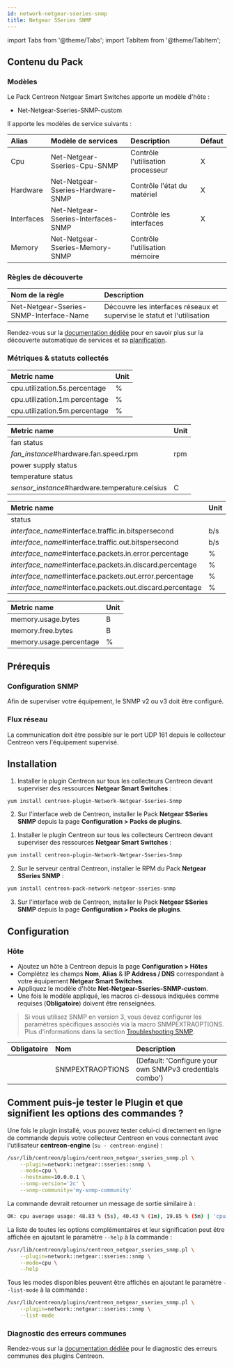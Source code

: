 ```yaml
---
id: network-netgear-sseries-snmp
title: Netgear SSeries SNMP
---
```

import Tabs from '@theme/Tabs';
import TabItem from '@theme/TabItem';

## Contenu du Pack

### Modèles

Le Pack Centreon Netgear Smart Switches apporte un modèle d'hôte :
* Net-Netgear-Sseries-SNMP-custom

Il apporte les modèles de service suivants :

| Alias      | Modèle de services                  | Description                       | Défaut  |
|:-----------|:------------------------------------|:----------------------------------|:--------|
| Cpu        | Net-Netgear-Sseries-Cpu-SNMP        | Contrôle l'utilisation processeur | X       |
| Hardware   | Net-Netgear-Sseries-Hardware-SNMP   | Contrôle l'état du matériel       | X       |
| Interfaces | Net-Netgear-Sseries-Interfaces-SNMP | Contrôle les interfaces           | X       |
| Memory     | Net-Netgear-Sseries-Memory-SNMP     | Contrôle l'utilisation mémoire    |         |

### Règles de découverte

<Tabs groupId="sync">
<TabItem value="Service" label="Service">

| Nom de la règle                         | Description                                                             |
|:----------------------------------------|:------------------------------------------------------------------------|
| Net-Netgear-Sseries-SNMP-Interface-Name | Découvre les interfaces réseaux et supervise le statut et l'utilisation |

Rendez-vous sur la [documentation dédiée](/onprem/monitoring/discovery/services-discovery)
pour en savoir plus sur la découverte automatique de services et sa [planification](https://docs.centreon.com/fr/docs/monitoring/discovery/services-discovery/#r%C3%A8gles-de-d%C3%A9couverte).

</TabItem>
</Tabs>

### Métriques & statuts collectés

<Tabs groupId="sync">
<TabItem value="Cpu" label="Cpu">

| Metric name                   | Unit  |
| :---------------------------- | :---- |
| cpu.utilization.5s.percentage | %     |
| cpu.utilization.1m.percentage | %     |
| cpu.utilization.5m.percentage | %     |

</TabItem>
<TabItem value="Hardware" label="Hardware">

| Metric name                                    | Unit  |
| :--------------------------------------------- | :---- |
| fan status                                     |       |
| *fan_instance*#hardware.fan.speed.rpm          | rpm   |
| power supply status                            |       |
| temperature status                             |       |
| *sensor_instance*#hardware.temperature.celsius | C     |

</TabItem>
<TabItem value="Interface" label="Interface">

| Metric name                                               | Unit  |
| :-------------------------------------------------------- | :---- |
| status                                                    |       |
| *interface_name*#interface.traffic.in.bitspersecond       |  b/s  |
| *interface_name*#interface.traffic.out.bitspersecond      |  b/s  |
| *interface_name*#interface.packets.in.error.percentage    |  %    |
| *interface_name*#interface.packets.in.discard.percentage  |  %    |
| *interface_name*#interface.packets.out.error.percentage   |  %    |
| *interface_name*#interface.packets.out.discard.percentage |  %    |

</TabItem>
<TabItem value="Memory" label="Memory">

| Metric name             | Unit  |
| :---------------------- | :---- |
| memory.usage.bytes      | B     |
| memory.free.bytes       | B     |
| memory.usage.percentage | %     |

</TabItem>
</Tabs>

## Prérequis

### Configuration SNMP

Afin de superviser votre équipement, le SNMP v2 ou v3 doit être configuré.

### Flux réseau

La communication doit être possible sur le port UDP 161 depuis le collecteur
Centreon vers l'équipement supervisé.

## Installation

<Tabs groupId="sync">
<TabItem value="Online License" label="Online License">

1. Installer le plugin Centreon sur tous les collecteurs Centreon devant superviser des ressources **Netgear Smart Switches** :

```bash
yum install centreon-plugin-Network-Netgear-Sseries-Snmp
```

2. Sur l'interface web de Centreon, installer le Pack **Netgear SSeries SNMP** depuis la page **Configuration > Packs de plugins**.

</TabItem>

<TabItem value="Offline License" label="Offline License">

1. Installer le plugin Centreon sur tous les collecteurs Centreon devant superviser des ressources **Netgear Smart Switches** :

```bash
yum install centreon-plugin-Network-Netgear-Sseries-Snmp
```

2. Sur le serveur central Centreon, installer le RPM du Pack **Netgear SSeries SNMP** :

```bash
yum install centreon-pack-network-netgear-sseries-snmp
```

3. Sur l'interface web de Centreon, installer le Pack **Netgear SSeries SNMP** depuis la page **Configuration > Packs de plugins**.

</TabItem>
</Tabs>

## Configuration

### Hôte

* Ajoutez un hôte à Centreon depuis la page **Configuration > Hôtes**
* Complétez les champs **Nom**, **Alias** & **IP Address / DNS** correspondant à votre équipement **Netgear Smart Switches**.
* Appliquez le modèle d'hôte **Net-Netgear-Sseries-SNMP-custom**.
* Une fois le modèle appliqué, les macros ci-dessous indiquées comme requises (**Obligatoire**) doivent être renseignées.

> Si vous utilisez SNMP en version 3, vous devez configurer les paramètres spécifiques associés via la macro SNMPEXTRAOPTIONS.
> Plus d'informations dans la section [Troubleshooting SNMP](../getting-started/how-to-guides/troubleshooting-plugins.md#snmpv3-options-mapping). 

| Obligatoire | Nom              | Description                                              |
| :---------- | :--------------- | :------------------------------------------------------- |
|             | SNMPEXTRAOPTIONS | (Default: 'Configure your own SNMPv3 credentials combo') |

## Comment puis-je tester le Plugin et que signifient les options des commandes ? 

Une fois le plugin installé, vous pouvez tester celui-ci directement en ligne
de commande depuis votre collecteur Centreon en vous connectant avec
l'utilisateur **centreon-engine** (`su - centreon-engine`) :

```bash
/usr/lib/centreon/plugins/centreon_netgear_sseries_snmp.pl \
    --plugin=network::netgear::sseries::snmp \
    --mode=cpu \
    --hostname=10.0.0.1 \
    --snmp-version='2c' \
    --snmp-community='my-snmp-community'
```

La commande devrait retourner un message de sortie similaire à :

```bash
OK: cpu average usage: 48.83 % (5s), 40.43 % (1m), 19.85 % (5m) | 'cpu.utilization.5s.percentage'=48.83%;;;0;100 'cpu.utilization.1m.percentage'=40.43%;;;0;100 'cpu.utilization.5m.percentage'=19.85%;;;0;100
```

La liste de toutes les options complémentaires et leur signification peut être
affichée en ajoutant le paramètre `--help` à la commande :

```bash
/usr/lib/centreon/plugins/centreon_netgear_sseries_snmp.pl \
    --plugin=network::netgear::sseries::snmp \
    --mode=cpu \
    --help
```

Tous les modes disponibles peuvent être affichés en ajoutant le paramètre
`--list-mode` à la commande :

```bash
/usr/lib/centreon/plugins/centreon_netgear_sseries_snmp.pl \
    --plugin=network::netgear::sseries::snmp \
    --list-mode
```

### Diagnostic des erreurs communes

Rendez-vous sur la [documentation dédiée](../getting-started/how-to-guides/troubleshooting-plugins.md)
pour le diagnostic des erreurs communes des plugins Centreon.
